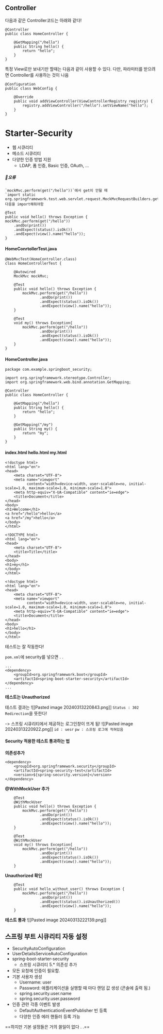 
## Controller

다음과 같은 Controller코드는 아래와 같다!
```
@Controller
public class HomeController {

    @GetMapping("/hello")
    public String hello() {
        return "hello";
    }
}

```

특정 View로만 보내기만 할때는 다음과 같이 사용할 수 있다.
다만, 파라미터를 받으려면 Controller를 사용하는 것이 나음 
```
@Configuration
public class WebConfig {

    @Override
    public void addViewController(ViewControllerRegistry registry) {
        registry.addViewController("/hello").setViewName("hello");
    }
}

```
# Starter-Security

- 웹 시큐리티
- 메소드 시큐리티
- 다양한 인증 방법 지원
    - LDAP, 폼 인증, Basic 인증, OAuth, ...

##### 🚨오류 
	`mockMvc.perform(get("/hello"))`에서 get이 안될 때 
	`import static org.springframework.test.web.servlet.request.MockMvcRequestBuilders.get;`
	다음을 import해줘야함


```
@Test  
public void hello() throws Exception {  
mockMvc.perform(get("/hello"))  
	.andDo(print())  
	.andExpect(status().isOk())  
	.andExpect(view().name("hello"));  
}
```

#### HomeConrtollerTest.java

```
@WebMvcTest(HomeController.class)
class HomeControllerTest {

    @Autowired
    MockMvc mockMvc;

    @Test
    public void hello() throws Exception {
        mockMvc.perform(get("/hello"))
                .andDo(print())
                .andExpect(status().isOk())
                .andExpect(view().name("hello"));
    }

    @Test
    void my() throws Exception{
        mockMvc.perform(get("/hello"))
                .andDo(print())
                .andExpect(status().isOk())
                .andExpect(view().name("hello"));
    }
}
```


#### HomeController.java

```
package com.example.springboot_security;

import org.springframework.stereotype.Controller;
import org.springframework.web.bind.annotation.GetMapping;

@Controller
public class HomeController {

    @GetMapping("/hello")
    public String hello() {
        return "hello";
    }

    @GetMapping("/my")
    public String my() {
        return "my";
    }
}
```

#### index.html hello.html my.html
```
<!doctype html>
<html lang="en">
<head>
    <meta charset="UTF-8">
    <meta name="viewport"
          content="width=device-width, user-scalable=no, initial-scale=1.0, maximum-scale=1.0, minimum-scale=1.0">
    <meta http-equiv="X-UA-Compatible" content="ie=edge">
    <title>Document</title>
</head>
<body>
<h1>Welcome</h1>
<a href="/hello">hello</a>
<a href="/my">hello</a>
</body>
</html>
```

```
<!DOCTYPE html>
<html lang="en">
<head>
    <meta charset="UTF-8">
    <title>Title</title>
</head>
<body>
<h1>my</h1>
</body>
</html>
```

```
<!doctype html>
<html lang="en">
<head>
    <meta charset="UTF-8">
    <meta name="viewport"
          content="width=device-width, user-scalable=no, initial-scale=1.0, maximum-scale=1.0, minimum-scale=1.0">
    <meta http-equiv="X-UA-Compatible" content="ie=edge">
    <title>Document</title>
</head>
<body>
<h1>hello</h1>
</body>
</html>
```
테스트는 잘 작동한다!

 `pom.xml`에 security를 넣으면 . .
```
...
<dependency>  
	<groupId>org.springframework.boot</groupId>  
	<artifactId>spring-boot-starter-security</artifactId>  
</dependency>
...
```
**테스트는 Unauthorized**

테스트 결과는
![[Pasted image 20240313220843.png]]
`Status : 302` 
`Redirection`을 뜻한다!

-> 스프링 시큐리티에서 제공하는 로그인창이 뜨게 됨!
![[Pasted image 20240313220922.png]]
`id : uesr`
`pw : 스프링 로그에 적혀있음`

#### Security 적용한 테스트 통과하는 법

**의존성추가**
```
<dependency>  
	<groupId>org.springframework.security</groupId>  
	<artifactId>spring-security-test</artifactId>  
	<version>${spring-security.version}</version>  
</dependency>
```

**@WithMockUser 추가**
```
    @Test
    @WithMockUser
    public void hello() throws Exception {
        mockMvc.perform(get("/hello"))
                .andDo(print())
                .andExpect(status().isOk())
                .andExpect(view().name("hello"));
    }

    @Test
    @WithMockUser
    void my() throws Exception{
        mockMvc.perform(get("/hello"))
                .andDo(print())
                .andExpect(status().isOk())
                .andExpect(view().name("hello"));
    }
```

**Unauthorized 확인**
```
    @Test
    public void hello_without_user() throws Exception {
        mockMvc.perform(get("/hello"))
                .andDo(print())
                .andExpect(status().isUnauthorized())
                .andExpect(view().name("hello"));
    }
```


**테스트 통과**
![[Pasted image 20240313222139.png]]

## 스프링 부트 시큐리티 자동 설정

- SecurityAutoConfiguration
- UserDetailsServiceAutoConfiguration
- spring-boot-starter-security
    - 스프링 시큐리티 5.* 의존성 추가
- 모든 요청에 인증이 필요함.
- 기본 사용자 생성
    - Username: user
    - Password: 애플리케이션을 실행할 때 마다 랜덤 값 생성 (콘솔에 출력 됨.)
    - spring.security.user.name
    - spring.security.user.password
- 인증 관련 각종 이벤트 발생
    - DefaultAuthenticationEventPublisher 빈 등록
    - 다양한 인증 에러 핸들러 등록 가능

==하지만 기본 설정들은 거의 쓸일이 없다 . .==
